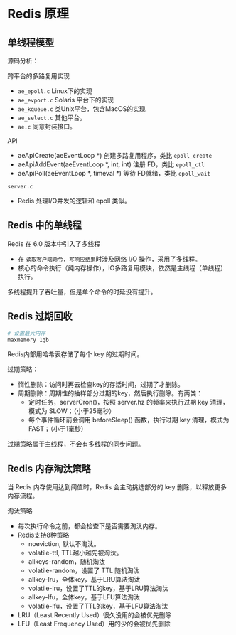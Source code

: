 # Redis 原理

## 单线程模型

源码分析：

跨平台的多路复用实现
- `ae_epoll.c` Linux下的实现
- `ae_evport.c` Solaris 平台下的实现
- `ae_kqueue.c` 类Unix平台，包含MacOS的实现
- `ae_select.c` 其他平台。
- `ae.c` 同意封装接口。

API
- aeApiCreate(aeEventLoop *) 创建多路复用程序，类比 `epoll_create`
- aeApiAddEvent(aeEventLoop *, int, int) 注册 FD，类比 `epoll_ctl`
- aeApiPoll(aeEventLoop *, timeval *) 等待 FD就绪，类比 `epoll_wait`

`server.c`
- Redis 处理I/O并发的逻辑和 epoll 类似。

## Redis 中的单线程

Redis 在 6.0 版本中引入了多线程
- 在 `读取客户端命令`，`写响应结果`时涉及网络 I/O 操作，采用了多线程。
- 核心的命令执行（纯内存操作），IO多路复用模块，依然是主线程（单线程）执行。

多线程提升了吞吐量，但是单个命令的时延没有提升。

## Redis 过期回收

```bash
# 设置最大内存
maxmemory 1gb

```

Redis内部用哈希表存储了每个 key 的过期时间。

过期策略：
- 惰性删除：访问时再去检查key的存活时间，过期了才删除。
- 周期删除：周期性的抽样部分过期的key，然后执行删除。有两类：
    - 定时任务，serverCron()，按照 server.hz 的频率来执行过期 key 清理，模式为 SLOW；（小于25毫秒）
    - 每个事件循环前会调用 beforeSleep() 函数，执行过期 key 清理，模式为 FAST；（小于1毫秒）

过期策略属于主线程，不会有多线程的同步问题。

## Redis 内存淘汰策略

当 Redis 内存使用达到阈值时，Redis 会主动挑选部分的 key 删除，以释放更多内存流程。

淘汰策略
- 每次执行命令之前，都会检查下是否需要淘汰内存。
- Redis支持8种策略
    - noeviction, 默认不淘汰。
    - volatile-ttl, TTL越小越先被淘汰。
    - allkeys-random，随机淘汰
    - volatile-random，设置了 TTL 随机淘汰
    - allkey-lru，全体key，基于LRU算法淘汰
    - volatile-lru，设置了TTL的key，基于LRU算法淘汰
    - allkey-lfu，全体key，基于LFU算法淘汰
    - volatile-lfu，设置了TTL的key，基于LFU算法淘汰
- LRU（Least Recently Used）很久没用的会被优先删除
- LFU（Least Frequency Used）用的少的会被优先删除
